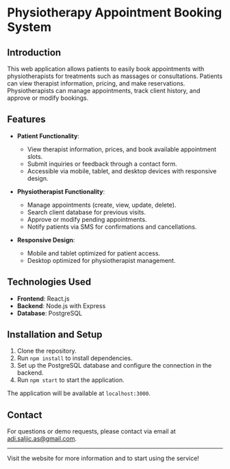 # Physiotherapy Appointment Booking System

## Introduction
This web application allows patients to easily book appointments with physiotherapists for treatments such as massages or consultations. Patients can view therapist information, pricing, and make reservations. Physiotherapists can manage appointments, track client history, and approve or modify bookings.

## Features
- **Patient Functionality**: 
  - View therapist information, prices, and book available appointment slots.
  - Submit inquiries or feedback through a contact form.
  - Accessible via mobile, tablet, and desktop devices with responsive design.
  
- **Physiotherapist Functionality**: 
  - Manage appointments (create, view, update, delete).
  - Search client database for previous visits.
  - Approve or modify pending appointments.
  - Notify patients via SMS for confirmations and cancellations.
  
- **Responsive Design**: 
  - Mobile and tablet optimized for patient access.
  - Desktop optimized for physiotherapist management.

## Technologies Used
- **Frontend**: React.js
- **Backend**: Node.js with Express
- **Database**: PostgreSQL

## Installation and Setup
1. Clone the repository.
2. Run `npm install` to install dependencies.
3. Set up the PostgreSQL database and configure the connection in the backend.
4. Run `npm start` to start the application.

The application will be available at `localhost:3000`.

## Contact
For questions or demo requests, please contact via email at adi.saljic.as@gmail.com.

---

Visit the website for more information and to start using the service!
